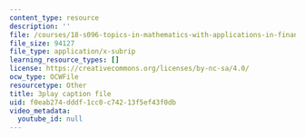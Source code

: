```yaml
---
content_type: resource
description: ''
file: /courses/18-s096-topics-in-mathematics-with-applications-in-finance-fall-2013/f0eab274dddf1cc0c74213f5ef43f0db_bKmcRfE3I6E.srt
file_size: 94127
file_type: application/x-subrip
learning_resource_types: []
license: https://creativecommons.org/licenses/by-nc-sa/4.0/
ocw_type: OCWFile
resourcetype: Other
title: 3play caption file
uid: f0eab274-dddf-1cc0-c742-13f5ef43f0db
video_metadata:
  youtube_id: null
---
```

